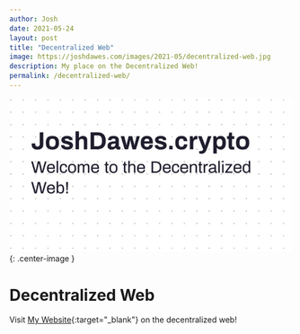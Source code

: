 ```yaml
---
author: Josh
date: 2021-05-24
layout: post
title: "Decentralized Web"
image: https://joshdawes.com/images/2021-05/decentralized-web.jpg
description: My place on the Decentralized Web!
permalink: /decentralized-web/
---
```


![image](/images/2021-05/decentralized-web.jpg){: .center-image }

# Decentralized Web

Visit [My Website](http://joshdawes.crypto){:target="_blank"} on the decentralized web! 
